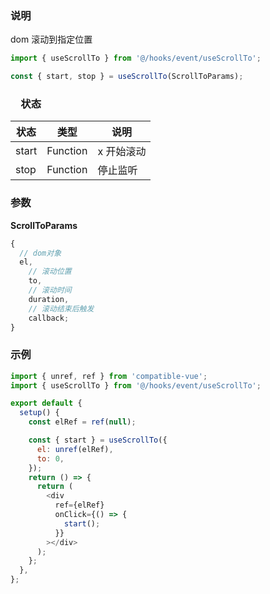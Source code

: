 ### 说明

dom 滚动到指定位置

```js
import { useScrollTo } from '@/hooks/event/useScrollTo';

const { start, stop } = useScrollTo(ScrollToParams);
```

### 　状态

| 状态  | 类型     | 说明       |
| ----- | -------- | ---------- |
| start | Function | x 开始滚动 |
| stop  | Function | 停止监听   |

### 参数

**ScrollToParams**

```js
{
  // dom对象
  el,
    // 滚动位置
    to,
    // 滚动时间
    duration,
    // 滚动结束后触发
    callback;
}
```

### 示例

```js
import { unref, ref } from 'compatible-vue';
import { useScrollTo } from '@/hooks/event/useScrollTo';

export default {
  setup() {
    const elRef = ref(null);

    const { start } = useScrollTo({
      el: unref(elRef),
      to: 0,
    });
    return () => {
      return (
        <div
          ref={elRef}
          onClick={() => {
            start();
          }}
        ></div>
      );
    };
  },
};
```
